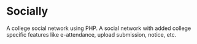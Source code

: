 # Socially
A college social network using PHP. A social network with added college specific features like e-attendance, upload submission, notice, etc. 

